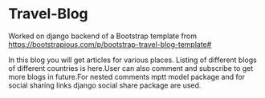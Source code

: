 # Travel-Blog
Worked on django backend of a Bootstrap template from https://bootstrapious.com/p/bootstrap-travel-blog-template#

In this blog you will get articles for various places. Listing of different blogs of different countries is here.User can also comment and subscribe to get more blogs in future.For nested comments mptt model package and for social sharing links django social share package are used.
 
